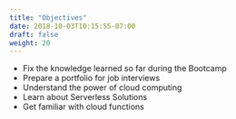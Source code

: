 ```yaml
---
title: "Objectives"
date: 2018-10-03T10:15:55-07:00
draft: false
weight: 20
---
```


- Fix the knowledge learned so far during the Bootcamp
- Prepare a portfolio for job interviews
- Understand the power of cloud computing
- Learn about Serverless Solutions
- Get familiar with cloud functions

